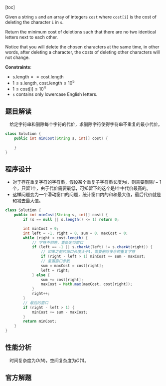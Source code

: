 [toc]

Given a string `s` and an array of integers `cost` where `cost[i]` is the cost of deleting the character `i` in `s`.

Return the minimum cost of deletions such that there are no two identical letters next to each other.

Notice that you will delete the chosen characters at the same time, in other words, after deleting a character, the costs of deleting other characters will not change.



**Constraints**:

* $\text{s.length} == \text{cost.length}$
* $1 \le \text{s.length, cost.length} \le 10^5$
* $1 \le \text{cost[i]} \le 10^4$
* `s` contains only lowercase English letters.



## 题目解读

&emsp;给定字符串和删除每个字符的代价，求删除字符使得字符串不重复的最小代价。

```java
class Solution {
    public int minCost(String s, int[] cost) {
        
    }
}
```

## 程序设计

* 对于存在重复字符的字符串，假设某个重复子字符串长度为$l$，则需要删除$l - 1$个，只留$1$个，由于代价需要最低，可知留下的这个是$l$个中代价最高的。
* 这样问题变为一个滑动窗口的问题，统计窗口内的和和最大值，最后代价就是和减去最大值。

```java
class Solution {
    public int minCost(String s, int[] cost) {
        if (s == null || s.length() <= 1) return 0;

        int minCost = 0;
        int left = -1, right = 0, sum = 0, maxCost = 0;
        while (right < cost.length) {
            // 字符不相等，重新定位窗口
            if (left == -1 || s.charAt(left) != s.charAt(right)) {
                // 如果之前的窗口长度大于1，需要删除多余的重复字符
                if (right - left > 1) minCost += sum - maxCost;
                // 重置窗口参数
                sum = maxCost = cost[right];
                left = right;
            } else {
                sum += cost[right];
                maxCost = Math.max(maxCost, cost[right]);
            }
            right++;
        }
        // 最后的窗口
        if (right - left > 1) {
            minCost += sum - maxCost;
        }
        return minCost;
    }
}
```

## 性能分析

&emsp;时间复杂度为$O(N)$，空间复杂度为$O(1)$。



## 官方解题

&emsp;